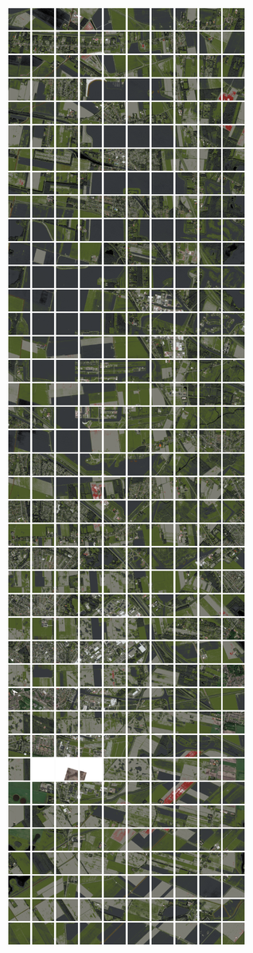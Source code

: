 <html>
<div>
<img src="https://github.com/HakkaTjakka/NL_TILE_MAP/blob/main/18/653/-1063/r.6530.-10630.png" height="44" width="44">
<img src="https://github.com/HakkaTjakka/NL_TILE_MAP/blob/main/18/653/-1063/r.6531.-10630.png" height="44" width="44">
<img src="https://github.com/HakkaTjakka/NL_TILE_MAP/blob/main/18/653/-1063/r.6532.-10630.png" height="44" width="44">
<img src="https://github.com/HakkaTjakka/NL_TILE_MAP/blob/main/18/653/-1063/r.6533.-10630.png" height="44" width="44">
<img src="https://github.com/HakkaTjakka/NL_TILE_MAP/blob/main/18/653/-1063/r.6534.-10630.png" height="44" width="44">
<img src="https://github.com/HakkaTjakka/NL_TILE_MAP/blob/main/18/653/-1063/r.6535.-10630.png" height="44" width="44">
<img src="https://github.com/HakkaTjakka/NL_TILE_MAP/blob/main/18/653/-1063/r.6536.-10630.png" height="44" width="44">
<img src="https://github.com/HakkaTjakka/NL_TILE_MAP/blob/main/18/653/-1063/r.6537.-10630.png" height="44" width="44">
<img src="https://github.com/HakkaTjakka/NL_TILE_MAP/blob/main/18/653/-1063/r.6538.-10630.png" height="44" width="44">
<img src="https://github.com/HakkaTjakka/NL_TILE_MAP/blob/main/18/653/-1063/r.6539.-10630.png" height="44" width="44">
<img src="https://github.com/HakkaTjakka/NL_TILE_MAP/blob/main/18/654/-1063/r.6540.-10630.png" height="44" width="44">
<img src="https://github.com/HakkaTjakka/NL_TILE_MAP/blob/main/18/654/-1063/r.6541.-10630.png" height="44" width="44">
<img src="https://github.com/HakkaTjakka/NL_TILE_MAP/blob/main/18/654/-1063/r.6542.-10630.png" height="44" width="44">
<img src="https://github.com/HakkaTjakka/NL_TILE_MAP/blob/main/18/654/-1063/r.6543.-10630.png" height="44" width="44">
<img src="https://github.com/HakkaTjakka/NL_TILE_MAP/blob/main/18/654/-1063/r.6544.-10630.png" height="44" width="44">
<img src="https://github.com/HakkaTjakka/NL_TILE_MAP/blob/main/18/654/-1063/r.6545.-10630.png" height="44" width="44">
<img src="https://github.com/HakkaTjakka/NL_TILE_MAP/blob/main/18/654/-1063/r.6546.-10630.png" height="44" width="44">
<img src="https://github.com/HakkaTjakka/NL_TILE_MAP/blob/main/18/654/-1063/r.6547.-10630.png" height="44" width="44">
<img src="https://github.com/HakkaTjakka/NL_TILE_MAP/blob/main/18/654/-1063/r.6548.-10630.png" height="44" width="44">
<img src="https://github.com/HakkaTjakka/NL_TILE_MAP/blob/main/18/654/-1063/r.6549.-10630.png" height="44" width="44">
<br>
<img src="https://github.com/HakkaTjakka/NL_TILE_MAP/blob/main/18/653/-1063/r.6530.-10629.png" height="44" width="44">
<img src="https://github.com/HakkaTjakka/NL_TILE_MAP/blob/main/18/653/-1063/r.6531.-10629.png" height="44" width="44">
<img src="https://github.com/HakkaTjakka/NL_TILE_MAP/blob/main/18/653/-1063/r.6532.-10629.png" height="44" width="44">
<img src="https://github.com/HakkaTjakka/NL_TILE_MAP/blob/main/18/653/-1063/r.6533.-10629.png" height="44" width="44">
<img src="https://github.com/HakkaTjakka/NL_TILE_MAP/blob/main/18/653/-1063/r.6534.-10629.png" height="44" width="44">
<img src="https://github.com/HakkaTjakka/NL_TILE_MAP/blob/main/18/653/-1063/r.6535.-10629.png" height="44" width="44">
<img src="https://github.com/HakkaTjakka/NL_TILE_MAP/blob/main/18/653/-1063/r.6536.-10629.png" height="44" width="44">
<img src="https://github.com/HakkaTjakka/NL_TILE_MAP/blob/main/18/653/-1063/r.6537.-10629.png" height="44" width="44">
<img src="https://github.com/HakkaTjakka/NL_TILE_MAP/blob/main/18/653/-1063/r.6538.-10629.png" height="44" width="44">
<img src="https://github.com/HakkaTjakka/NL_TILE_MAP/blob/main/18/653/-1063/r.6539.-10629.png" height="44" width="44">
<img src="https://github.com/HakkaTjakka/NL_TILE_MAP/blob/main/18/654/-1063/r.6540.-10629.png" height="44" width="44">
<img src="https://github.com/HakkaTjakka/NL_TILE_MAP/blob/main/18/654/-1063/r.6541.-10629.png" height="44" width="44">
<img src="https://github.com/HakkaTjakka/NL_TILE_MAP/blob/main/18/654/-1063/r.6542.-10629.png" height="44" width="44">
<img src="https://github.com/HakkaTjakka/NL_TILE_MAP/blob/main/18/654/-1063/r.6543.-10629.png" height="44" width="44">
<img src="https://github.com/HakkaTjakka/NL_TILE_MAP/blob/main/18/654/-1063/r.6544.-10629.png" height="44" width="44">
<img src="https://github.com/HakkaTjakka/NL_TILE_MAP/blob/main/18/654/-1063/r.6545.-10629.png" height="44" width="44">
<img src="https://github.com/HakkaTjakka/NL_TILE_MAP/blob/main/18/654/-1063/r.6546.-10629.png" height="44" width="44">
<img src="https://github.com/HakkaTjakka/NL_TILE_MAP/blob/main/18/654/-1063/r.6547.-10629.png" height="44" width="44">
<img src="https://github.com/HakkaTjakka/NL_TILE_MAP/blob/main/18/654/-1063/r.6548.-10629.png" height="44" width="44">
<img src="https://github.com/HakkaTjakka/NL_TILE_MAP/blob/main/18/654/-1063/r.6549.-10629.png" height="44" width="44">
<br>
<img src="https://github.com/HakkaTjakka/NL_TILE_MAP/blob/main/18/653/-1063/r.6530.-10628.png" height="44" width="44">
<img src="https://github.com/HakkaTjakka/NL_TILE_MAP/blob/main/18/653/-1063/r.6531.-10628.png" height="44" width="44">
<img src="https://github.com/HakkaTjakka/NL_TILE_MAP/blob/main/18/653/-1063/r.6532.-10628.png" height="44" width="44">
<img src="https://github.com/HakkaTjakka/NL_TILE_MAP/blob/main/18/653/-1063/r.6533.-10628.png" height="44" width="44">
<img src="https://github.com/HakkaTjakka/NL_TILE_MAP/blob/main/18/653/-1063/r.6534.-10628.png" height="44" width="44">
<img src="https://github.com/HakkaTjakka/NL_TILE_MAP/blob/main/18/653/-1063/r.6535.-10628.png" height="44" width="44">
<img src="https://github.com/HakkaTjakka/NL_TILE_MAP/blob/main/18/653/-1063/r.6536.-10628.png" height="44" width="44">
<img src="https://github.com/HakkaTjakka/NL_TILE_MAP/blob/main/18/653/-1063/r.6537.-10628.png" height="44" width="44">
<img src="https://github.com/HakkaTjakka/NL_TILE_MAP/blob/main/18/653/-1063/r.6538.-10628.png" height="44" width="44">
<img src="https://github.com/HakkaTjakka/NL_TILE_MAP/blob/main/18/653/-1063/r.6539.-10628.png" height="44" width="44">
<img src="https://github.com/HakkaTjakka/NL_TILE_MAP/blob/main/18/654/-1063/r.6540.-10628.png" height="44" width="44">
<img src="https://github.com/HakkaTjakka/NL_TILE_MAP/blob/main/18/654/-1063/r.6541.-10628.png" height="44" width="44">
<img src="https://github.com/HakkaTjakka/NL_TILE_MAP/blob/main/18/654/-1063/r.6542.-10628.png" height="44" width="44">
<img src="https://github.com/HakkaTjakka/NL_TILE_MAP/blob/main/18/654/-1063/r.6543.-10628.png" height="44" width="44">
<img src="https://github.com/HakkaTjakka/NL_TILE_MAP/blob/main/18/654/-1063/r.6544.-10628.png" height="44" width="44">
<img src="https://github.com/HakkaTjakka/NL_TILE_MAP/blob/main/18/654/-1063/r.6545.-10628.png" height="44" width="44">
<img src="https://github.com/HakkaTjakka/NL_TILE_MAP/blob/main/18/654/-1063/r.6546.-10628.png" height="44" width="44">
<img src="https://github.com/HakkaTjakka/NL_TILE_MAP/blob/main/18/654/-1063/r.6547.-10628.png" height="44" width="44">
<img src="https://github.com/HakkaTjakka/NL_TILE_MAP/blob/main/18/654/-1063/r.6548.-10628.png" height="44" width="44">
<img src="https://github.com/HakkaTjakka/NL_TILE_MAP/blob/main/18/654/-1063/r.6549.-10628.png" height="44" width="44">
<br>
<img src="https://github.com/HakkaTjakka/NL_TILE_MAP/blob/main/18/653/-1063/r.6530.-10627.png" height="44" width="44">
<img src="https://github.com/HakkaTjakka/NL_TILE_MAP/blob/main/18/653/-1063/r.6531.-10627.png" height="44" width="44">
<img src="https://github.com/HakkaTjakka/NL_TILE_MAP/blob/main/18/653/-1063/r.6532.-10627.png" height="44" width="44">
<img src="https://github.com/HakkaTjakka/NL_TILE_MAP/blob/main/18/653/-1063/r.6533.-10627.png" height="44" width="44">
<img src="https://github.com/HakkaTjakka/NL_TILE_MAP/blob/main/18/653/-1063/r.6534.-10627.png" height="44" width="44">
<img src="https://github.com/HakkaTjakka/NL_TILE_MAP/blob/main/18/653/-1063/r.6535.-10627.png" height="44" width="44">
<img src="https://github.com/HakkaTjakka/NL_TILE_MAP/blob/main/18/653/-1063/r.6536.-10627.png" height="44" width="44">
<img src="https://github.com/HakkaTjakka/NL_TILE_MAP/blob/main/18/653/-1063/r.6537.-10627.png" height="44" width="44">
<img src="https://github.com/HakkaTjakka/NL_TILE_MAP/blob/main/18/653/-1063/r.6538.-10627.png" height="44" width="44">
<img src="https://github.com/HakkaTjakka/NL_TILE_MAP/blob/main/18/653/-1063/r.6539.-10627.png" height="44" width="44">
<img src="https://github.com/HakkaTjakka/NL_TILE_MAP/blob/main/18/654/-1063/r.6540.-10627.png" height="44" width="44">
<img src="https://github.com/HakkaTjakka/NL_TILE_MAP/blob/main/18/654/-1063/r.6541.-10627.png" height="44" width="44">
<img src="https://github.com/HakkaTjakka/NL_TILE_MAP/blob/main/18/654/-1063/r.6542.-10627.png" height="44" width="44">
<img src="https://github.com/HakkaTjakka/NL_TILE_MAP/blob/main/18/654/-1063/r.6543.-10627.png" height="44" width="44">
<img src="https://github.com/HakkaTjakka/NL_TILE_MAP/blob/main/18/654/-1063/r.6544.-10627.png" height="44" width="44">
<img src="https://github.com/HakkaTjakka/NL_TILE_MAP/blob/main/18/654/-1063/r.6545.-10627.png" height="44" width="44">
<img src="https://github.com/HakkaTjakka/NL_TILE_MAP/blob/main/18/654/-1063/r.6546.-10627.png" height="44" width="44">
<img src="https://github.com/HakkaTjakka/NL_TILE_MAP/blob/main/18/654/-1063/r.6547.-10627.png" height="44" width="44">
<img src="https://github.com/HakkaTjakka/NL_TILE_MAP/blob/main/18/654/-1063/r.6548.-10627.png" height="44" width="44">
<img src="https://github.com/HakkaTjakka/NL_TILE_MAP/blob/main/18/654/-1063/r.6549.-10627.png" height="44" width="44">
<br>
<img src="https://github.com/HakkaTjakka/NL_TILE_MAP/blob/main/18/653/-1063/r.6530.-10626.png" height="44" width="44">
<img src="https://github.com/HakkaTjakka/NL_TILE_MAP/blob/main/18/653/-1063/r.6531.-10626.png" height="44" width="44">
<img src="https://github.com/HakkaTjakka/NL_TILE_MAP/blob/main/18/653/-1063/r.6532.-10626.png" height="44" width="44">
<img src="https://github.com/HakkaTjakka/NL_TILE_MAP/blob/main/18/653/-1063/r.6533.-10626.png" height="44" width="44">
<img src="https://github.com/HakkaTjakka/NL_TILE_MAP/blob/main/18/653/-1063/r.6534.-10626.png" height="44" width="44">
<img src="https://github.com/HakkaTjakka/NL_TILE_MAP/blob/main/18/653/-1063/r.6535.-10626.png" height="44" width="44">
<img src="https://github.com/HakkaTjakka/NL_TILE_MAP/blob/main/18/653/-1063/r.6536.-10626.png" height="44" width="44">
<img src="https://github.com/HakkaTjakka/NL_TILE_MAP/blob/main/18/653/-1063/r.6537.-10626.png" height="44" width="44">
<img src="https://github.com/HakkaTjakka/NL_TILE_MAP/blob/main/18/653/-1063/r.6538.-10626.png" height="44" width="44">
<img src="https://github.com/HakkaTjakka/NL_TILE_MAP/blob/main/18/653/-1063/r.6539.-10626.png" height="44" width="44">
<img src="https://github.com/HakkaTjakka/NL_TILE_MAP/blob/main/18/654/-1063/r.6540.-10626.png" height="44" width="44">
<img src="https://github.com/HakkaTjakka/NL_TILE_MAP/blob/main/18/654/-1063/r.6541.-10626.png" height="44" width="44">
<img src="https://github.com/HakkaTjakka/NL_TILE_MAP/blob/main/18/654/-1063/r.6542.-10626.png" height="44" width="44">
<img src="https://github.com/HakkaTjakka/NL_TILE_MAP/blob/main/18/654/-1063/r.6543.-10626.png" height="44" width="44">
<img src="https://github.com/HakkaTjakka/NL_TILE_MAP/blob/main/18/654/-1063/r.6544.-10626.png" height="44" width="44">
<img src="https://github.com/HakkaTjakka/NL_TILE_MAP/blob/main/18/654/-1063/r.6545.-10626.png" height="44" width="44">
<img src="https://github.com/HakkaTjakka/NL_TILE_MAP/blob/main/18/654/-1063/r.6546.-10626.png" height="44" width="44">
<img src="https://github.com/HakkaTjakka/NL_TILE_MAP/blob/main/18/654/-1063/r.6547.-10626.png" height="44" width="44">
<img src="https://github.com/HakkaTjakka/NL_TILE_MAP/blob/main/18/654/-1063/r.6548.-10626.png" height="44" width="44">
<img src="https://github.com/HakkaTjakka/NL_TILE_MAP/blob/main/18/654/-1063/r.6549.-10626.png" height="44" width="44">
<br>
<img src="https://github.com/HakkaTjakka/NL_TILE_MAP/blob/main/18/653/-1063/r.6530.-10625.png" height="44" width="44">
<img src="https://github.com/HakkaTjakka/NL_TILE_MAP/blob/main/18/653/-1063/r.6531.-10625.png" height="44" width="44">
<img src="https://github.com/HakkaTjakka/NL_TILE_MAP/blob/main/18/653/-1063/r.6532.-10625.png" height="44" width="44">
<img src="https://github.com/HakkaTjakka/NL_TILE_MAP/blob/main/18/653/-1063/r.6533.-10625.png" height="44" width="44">
<img src="https://github.com/HakkaTjakka/NL_TILE_MAP/blob/main/18/653/-1063/r.6534.-10625.png" height="44" width="44">
<img src="https://github.com/HakkaTjakka/NL_TILE_MAP/blob/main/18/653/-1063/r.6535.-10625.png" height="44" width="44">
<img src="https://github.com/HakkaTjakka/NL_TILE_MAP/blob/main/18/653/-1063/r.6536.-10625.png" height="44" width="44">
<img src="https://github.com/HakkaTjakka/NL_TILE_MAP/blob/main/18/653/-1063/r.6537.-10625.png" height="44" width="44">
<img src="https://github.com/HakkaTjakka/NL_TILE_MAP/blob/main/18/653/-1063/r.6538.-10625.png" height="44" width="44">
<img src="https://github.com/HakkaTjakka/NL_TILE_MAP/blob/main/18/653/-1063/r.6539.-10625.png" height="44" width="44">
<img src="https://github.com/HakkaTjakka/NL_TILE_MAP/blob/main/18/654/-1063/r.6540.-10625.png" height="44" width="44">
<img src="https://github.com/HakkaTjakka/NL_TILE_MAP/blob/main/18/654/-1063/r.6541.-10625.png" height="44" width="44">
<img src="https://github.com/HakkaTjakka/NL_TILE_MAP/blob/main/18/654/-1063/r.6542.-10625.png" height="44" width="44">
<img src="https://github.com/HakkaTjakka/NL_TILE_MAP/blob/main/18/654/-1063/r.6543.-10625.png" height="44" width="44">
<img src="https://github.com/HakkaTjakka/NL_TILE_MAP/blob/main/18/654/-1063/r.6544.-10625.png" height="44" width="44">
<img src="https://github.com/HakkaTjakka/NL_TILE_MAP/blob/main/18/654/-1063/r.6545.-10625.png" height="44" width="44">
<img src="https://github.com/HakkaTjakka/NL_TILE_MAP/blob/main/18/654/-1063/r.6546.-10625.png" height="44" width="44">
<img src="https://github.com/HakkaTjakka/NL_TILE_MAP/blob/main/18/654/-1063/r.6547.-10625.png" height="44" width="44">
<img src="https://github.com/HakkaTjakka/NL_TILE_MAP/blob/main/18/654/-1063/r.6548.-10625.png" height="44" width="44">
<img src="https://github.com/HakkaTjakka/NL_TILE_MAP/blob/main/18/654/-1063/r.6549.-10625.png" height="44" width="44">
<br>
<img src="https://github.com/HakkaTjakka/NL_TILE_MAP/blob/main/18/653/-1063/r.6530.-10624.png" height="44" width="44">
<img src="https://github.com/HakkaTjakka/NL_TILE_MAP/blob/main/18/653/-1063/r.6531.-10624.png" height="44" width="44">
<img src="https://github.com/HakkaTjakka/NL_TILE_MAP/blob/main/18/653/-1063/r.6532.-10624.png" height="44" width="44">
<img src="https://github.com/HakkaTjakka/NL_TILE_MAP/blob/main/18/653/-1063/r.6533.-10624.png" height="44" width="44">
<img src="https://github.com/HakkaTjakka/NL_TILE_MAP/blob/main/18/653/-1063/r.6534.-10624.png" height="44" width="44">
<img src="https://github.com/HakkaTjakka/NL_TILE_MAP/blob/main/18/653/-1063/r.6535.-10624.png" height="44" width="44">
<img src="https://github.com/HakkaTjakka/NL_TILE_MAP/blob/main/18/653/-1063/r.6536.-10624.png" height="44" width="44">
<img src="https://github.com/HakkaTjakka/NL_TILE_MAP/blob/main/18/653/-1063/r.6537.-10624.png" height="44" width="44">
<img src="https://github.com/HakkaTjakka/NL_TILE_MAP/blob/main/18/653/-1063/r.6538.-10624.png" height="44" width="44">
<img src="https://github.com/HakkaTjakka/NL_TILE_MAP/blob/main/18/653/-1063/r.6539.-10624.png" height="44" width="44">
<img src="https://github.com/HakkaTjakka/NL_TILE_MAP/blob/main/18/654/-1063/r.6540.-10624.png" height="44" width="44">
<img src="https://github.com/HakkaTjakka/NL_TILE_MAP/blob/main/18/654/-1063/r.6541.-10624.png" height="44" width="44">
<img src="https://github.com/HakkaTjakka/NL_TILE_MAP/blob/main/18/654/-1063/r.6542.-10624.png" height="44" width="44">
<img src="https://github.com/HakkaTjakka/NL_TILE_MAP/blob/main/18/654/-1063/r.6543.-10624.png" height="44" width="44">
<img src="https://github.com/HakkaTjakka/NL_TILE_MAP/blob/main/18/654/-1063/r.6544.-10624.png" height="44" width="44">
<img src="https://github.com/HakkaTjakka/NL_TILE_MAP/blob/main/18/654/-1063/r.6545.-10624.png" height="44" width="44">
<img src="https://github.com/HakkaTjakka/NL_TILE_MAP/blob/main/18/654/-1063/r.6546.-10624.png" height="44" width="44">
<img src="https://github.com/HakkaTjakka/NL_TILE_MAP/blob/main/18/654/-1063/r.6547.-10624.png" height="44" width="44">
<img src="https://github.com/HakkaTjakka/NL_TILE_MAP/blob/main/18/654/-1063/r.6548.-10624.png" height="44" width="44">
<img src="https://github.com/HakkaTjakka/NL_TILE_MAP/blob/main/18/654/-1063/r.6549.-10624.png" height="44" width="44">
<br>
<img src="https://github.com/HakkaTjakka/NL_TILE_MAP/blob/main/18/653/-1063/r.6530.-10623.png" height="44" width="44">
<img src="https://github.com/HakkaTjakka/NL_TILE_MAP/blob/main/18/653/-1063/r.6531.-10623.png" height="44" width="44">
<img src="https://github.com/HakkaTjakka/NL_TILE_MAP/blob/main/18/653/-1063/r.6532.-10623.png" height="44" width="44">
<img src="https://github.com/HakkaTjakka/NL_TILE_MAP/blob/main/18/653/-1063/r.6533.-10623.png" height="44" width="44">
<img src="https://github.com/HakkaTjakka/NL_TILE_MAP/blob/main/18/653/-1063/r.6534.-10623.png" height="44" width="44">
<img src="https://github.com/HakkaTjakka/NL_TILE_MAP/blob/main/18/653/-1063/r.6535.-10623.png" height="44" width="44">
<img src="https://github.com/HakkaTjakka/NL_TILE_MAP/blob/main/18/653/-1063/r.6536.-10623.png" height="44" width="44">
<img src="https://github.com/HakkaTjakka/NL_TILE_MAP/blob/main/18/653/-1063/r.6537.-10623.png" height="44" width="44">
<img src="https://github.com/HakkaTjakka/NL_TILE_MAP/blob/main/18/653/-1063/r.6538.-10623.png" height="44" width="44">
<img src="https://github.com/HakkaTjakka/NL_TILE_MAP/blob/main/18/653/-1063/r.6539.-10623.png" height="44" width="44">
<img src="https://github.com/HakkaTjakka/NL_TILE_MAP/blob/main/18/654/-1063/r.6540.-10623.png" height="44" width="44">
<img src="https://github.com/HakkaTjakka/NL_TILE_MAP/blob/main/18/654/-1063/r.6541.-10623.png" height="44" width="44">
<img src="https://github.com/HakkaTjakka/NL_TILE_MAP/blob/main/18/654/-1063/r.6542.-10623.png" height="44" width="44">
<img src="https://github.com/HakkaTjakka/NL_TILE_MAP/blob/main/18/654/-1063/r.6543.-10623.png" height="44" width="44">
<img src="https://github.com/HakkaTjakka/NL_TILE_MAP/blob/main/18/654/-1063/r.6544.-10623.png" height="44" width="44">
<img src="https://github.com/HakkaTjakka/NL_TILE_MAP/blob/main/18/654/-1063/r.6545.-10623.png" height="44" width="44">
<img src="https://github.com/HakkaTjakka/NL_TILE_MAP/blob/main/18/654/-1063/r.6546.-10623.png" height="44" width="44">
<img src="https://github.com/HakkaTjakka/NL_TILE_MAP/blob/main/18/654/-1063/r.6547.-10623.png" height="44" width="44">
<img src="https://github.com/HakkaTjakka/NL_TILE_MAP/blob/main/18/654/-1063/r.6548.-10623.png" height="44" width="44">
<img src="https://github.com/HakkaTjakka/NL_TILE_MAP/blob/main/18/654/-1063/r.6549.-10623.png" height="44" width="44">
<br>
<img src="https://github.com/HakkaTjakka/NL_TILE_MAP/blob/main/18/653/-1063/r.6530.-10622.png" height="44" width="44">
<img src="https://github.com/HakkaTjakka/NL_TILE_MAP/blob/main/18/653/-1063/r.6531.-10622.png" height="44" width="44">
<img src="https://github.com/HakkaTjakka/NL_TILE_MAP/blob/main/18/653/-1063/r.6532.-10622.png" height="44" width="44">
<img src="https://github.com/HakkaTjakka/NL_TILE_MAP/blob/main/18/653/-1063/r.6533.-10622.png" height="44" width="44">
<img src="https://github.com/HakkaTjakka/NL_TILE_MAP/blob/main/18/653/-1063/r.6534.-10622.png" height="44" width="44">
<img src="https://github.com/HakkaTjakka/NL_TILE_MAP/blob/main/18/653/-1063/r.6535.-10622.png" height="44" width="44">
<img src="https://github.com/HakkaTjakka/NL_TILE_MAP/blob/main/18/653/-1063/r.6536.-10622.png" height="44" width="44">
<img src="https://github.com/HakkaTjakka/NL_TILE_MAP/blob/main/18/653/-1063/r.6537.-10622.png" height="44" width="44">
<img src="https://github.com/HakkaTjakka/NL_TILE_MAP/blob/main/18/653/-1063/r.6538.-10622.png" height="44" width="44">
<img src="https://github.com/HakkaTjakka/NL_TILE_MAP/blob/main/18/653/-1063/r.6539.-10622.png" height="44" width="44">
<img src="https://github.com/HakkaTjakka/NL_TILE_MAP/blob/main/18/654/-1063/r.6540.-10622.png" height="44" width="44">
<img src="https://github.com/HakkaTjakka/NL_TILE_MAP/blob/main/18/654/-1063/r.6541.-10622.png" height="44" width="44">
<img src="https://github.com/HakkaTjakka/NL_TILE_MAP/blob/main/18/654/-1063/r.6542.-10622.png" height="44" width="44">
<img src="https://github.com/HakkaTjakka/NL_TILE_MAP/blob/main/18/654/-1063/r.6543.-10622.png" height="44" width="44">
<img src="https://github.com/HakkaTjakka/NL_TILE_MAP/blob/main/18/654/-1063/r.6544.-10622.png" height="44" width="44">
<img src="https://github.com/HakkaTjakka/NL_TILE_MAP/blob/main/18/654/-1063/r.6545.-10622.png" height="44" width="44">
<img src="https://github.com/HakkaTjakka/NL_TILE_MAP/blob/main/18/654/-1063/r.6546.-10622.png" height="44" width="44">
<img src="https://github.com/HakkaTjakka/NL_TILE_MAP/blob/main/18/654/-1063/r.6547.-10622.png" height="44" width="44">
<img src="https://github.com/HakkaTjakka/NL_TILE_MAP/blob/main/18/654/-1063/r.6548.-10622.png" height="44" width="44">
<img src="https://github.com/HakkaTjakka/NL_TILE_MAP/blob/main/18/654/-1063/r.6549.-10622.png" height="44" width="44">
<br>
<img src="https://github.com/HakkaTjakka/NL_TILE_MAP/blob/main/18/653/-1063/r.6530.-10621.png" height="44" width="44">
<img src="https://github.com/HakkaTjakka/NL_TILE_MAP/blob/main/18/653/-1063/r.6531.-10621.png" height="44" width="44">
<img src="https://github.com/HakkaTjakka/NL_TILE_MAP/blob/main/18/653/-1063/r.6532.-10621.png" height="44" width="44">
<img src="https://github.com/HakkaTjakka/NL_TILE_MAP/blob/main/18/653/-1063/r.6533.-10621.png" height="44" width="44">
<img src="https://github.com/HakkaTjakka/NL_TILE_MAP/blob/main/18/653/-1063/r.6534.-10621.png" height="44" width="44">
<img src="https://github.com/HakkaTjakka/NL_TILE_MAP/blob/main/18/653/-1063/r.6535.-10621.png" height="44" width="44">
<img src="https://github.com/HakkaTjakka/NL_TILE_MAP/blob/main/18/653/-1063/r.6536.-10621.png" height="44" width="44">
<img src="https://github.com/HakkaTjakka/NL_TILE_MAP/blob/main/18/653/-1063/r.6537.-10621.png" height="44" width="44">
<img src="https://github.com/HakkaTjakka/NL_TILE_MAP/blob/main/18/653/-1063/r.6538.-10621.png" height="44" width="44">
<img src="https://github.com/HakkaTjakka/NL_TILE_MAP/blob/main/18/653/-1063/r.6539.-10621.png" height="44" width="44">
<img src="https://github.com/HakkaTjakka/NL_TILE_MAP/blob/main/18/654/-1063/r.6540.-10621.png" height="44" width="44">
<img src="https://github.com/HakkaTjakka/NL_TILE_MAP/blob/main/18/654/-1063/r.6541.-10621.png" height="44" width="44">
<img src="https://github.com/HakkaTjakka/NL_TILE_MAP/blob/main/18/654/-1063/r.6542.-10621.png" height="44" width="44">
<img src="https://github.com/HakkaTjakka/NL_TILE_MAP/blob/main/18/654/-1063/r.6543.-10621.png" height="44" width="44">
<img src="https://github.com/HakkaTjakka/NL_TILE_MAP/blob/main/18/654/-1063/r.6544.-10621.png" height="44" width="44">
<img src="https://github.com/HakkaTjakka/NL_TILE_MAP/blob/main/18/654/-1063/r.6545.-10621.png" height="44" width="44">
<img src="https://github.com/HakkaTjakka/NL_TILE_MAP/blob/main/18/654/-1063/r.6546.-10621.png" height="44" width="44">
<img src="https://github.com/HakkaTjakka/NL_TILE_MAP/blob/main/18/654/-1063/r.6547.-10621.png" height="44" width="44">
<img src="https://github.com/HakkaTjakka/NL_TILE_MAP/blob/main/18/654/-1063/r.6548.-10621.png" height="44" width="44">
<img src="https://github.com/HakkaTjakka/NL_TILE_MAP/blob/main/18/654/-1063/r.6549.-10621.png" height="44" width="44">
<br>
<img src="https://github.com/HakkaTjakka/NL_TILE_MAP/blob/main/18/653/-1062/r.6530.-10620.png" height="44" width="44">
<img src="https://github.com/HakkaTjakka/NL_TILE_MAP/blob/main/18/653/-1062/r.6531.-10620.png" height="44" width="44">
<img src="https://github.com/HakkaTjakka/NL_TILE_MAP/blob/main/18/653/-1062/r.6532.-10620.png" height="44" width="44">
<img src="https://github.com/HakkaTjakka/NL_TILE_MAP/blob/main/18/653/-1062/r.6533.-10620.png" height="44" width="44">
<img src="https://github.com/HakkaTjakka/NL_TILE_MAP/blob/main/18/653/-1062/r.6534.-10620.png" height="44" width="44">
<img src="https://github.com/HakkaTjakka/NL_TILE_MAP/blob/main/18/653/-1062/r.6535.-10620.png" height="44" width="44">
<img src="https://github.com/HakkaTjakka/NL_TILE_MAP/blob/main/18/653/-1062/r.6536.-10620.png" height="44" width="44">
<img src="https://github.com/HakkaTjakka/NL_TILE_MAP/blob/main/18/653/-1062/r.6537.-10620.png" height="44" width="44">
<img src="https://github.com/HakkaTjakka/NL_TILE_MAP/blob/main/18/653/-1062/r.6538.-10620.png" height="44" width="44">
<img src="https://github.com/HakkaTjakka/NL_TILE_MAP/blob/main/18/653/-1062/r.6539.-10620.png" height="44" width="44">
<img src="https://github.com/HakkaTjakka/NL_TILE_MAP/blob/main/18/654/-1062/r.6540.-10620.png" height="44" width="44">
<img src="https://github.com/HakkaTjakka/NL_TILE_MAP/blob/main/18/654/-1062/r.6541.-10620.png" height="44" width="44">
<img src="https://github.com/HakkaTjakka/NL_TILE_MAP/blob/main/18/654/-1062/r.6542.-10620.png" height="44" width="44">
<img src="https://github.com/HakkaTjakka/NL_TILE_MAP/blob/main/18/654/-1062/r.6543.-10620.png" height="44" width="44">
<img src="https://github.com/HakkaTjakka/NL_TILE_MAP/blob/main/18/654/-1062/r.6544.-10620.png" height="44" width="44">
<img src="https://github.com/HakkaTjakka/NL_TILE_MAP/blob/main/18/654/-1062/r.6545.-10620.png" height="44" width="44">
<img src="https://github.com/HakkaTjakka/NL_TILE_MAP/blob/main/18/654/-1062/r.6546.-10620.png" height="44" width="44">
<img src="https://github.com/HakkaTjakka/NL_TILE_MAP/blob/main/18/654/-1062/r.6547.-10620.png" height="44" width="44">
<img src="https://github.com/HakkaTjakka/NL_TILE_MAP/blob/main/18/654/-1062/r.6548.-10620.png" height="44" width="44">
<img src="https://github.com/HakkaTjakka/NL_TILE_MAP/blob/main/18/654/-1062/r.6549.-10620.png" height="44" width="44">
<br>
<img src="https://github.com/HakkaTjakka/NL_TILE_MAP/blob/main/18/653/-1062/r.6530.-10619.png" height="44" width="44">
<img src="https://github.com/HakkaTjakka/NL_TILE_MAP/blob/main/18/653/-1062/r.6531.-10619.png" height="44" width="44">
<img src="https://github.com/HakkaTjakka/NL_TILE_MAP/blob/main/18/653/-1062/r.6532.-10619.png" height="44" width="44">
<img src="https://github.com/HakkaTjakka/NL_TILE_MAP/blob/main/18/653/-1062/r.6533.-10619.png" height="44" width="44">
<img src="https://github.com/HakkaTjakka/NL_TILE_MAP/blob/main/18/653/-1062/r.6534.-10619.png" height="44" width="44">
<img src="https://github.com/HakkaTjakka/NL_TILE_MAP/blob/main/18/653/-1062/r.6535.-10619.png" height="44" width="44">
<img src="https://github.com/HakkaTjakka/NL_TILE_MAP/blob/main/18/653/-1062/r.6536.-10619.png" height="44" width="44">
<img src="https://github.com/HakkaTjakka/NL_TILE_MAP/blob/main/18/653/-1062/r.6537.-10619.png" height="44" width="44">
<img src="https://github.com/HakkaTjakka/NL_TILE_MAP/blob/main/18/653/-1062/r.6538.-10619.png" height="44" width="44">
<img src="https://github.com/HakkaTjakka/NL_TILE_MAP/blob/main/18/653/-1062/r.6539.-10619.png" height="44" width="44">
<img src="https://github.com/HakkaTjakka/NL_TILE_MAP/blob/main/18/654/-1062/r.6540.-10619.png" height="44" width="44">
<img src="https://github.com/HakkaTjakka/NL_TILE_MAP/blob/main/18/654/-1062/r.6541.-10619.png" height="44" width="44">
<img src="https://github.com/HakkaTjakka/NL_TILE_MAP/blob/main/18/654/-1062/r.6542.-10619.png" height="44" width="44">
<img src="https://github.com/HakkaTjakka/NL_TILE_MAP/blob/main/18/654/-1062/r.6543.-10619.png" height="44" width="44">
<img src="https://github.com/HakkaTjakka/NL_TILE_MAP/blob/main/18/654/-1062/r.6544.-10619.png" height="44" width="44">
<img src="https://github.com/HakkaTjakka/NL_TILE_MAP/blob/main/18/654/-1062/r.6545.-10619.png" height="44" width="44">
<img src="https://github.com/HakkaTjakka/NL_TILE_MAP/blob/main/18/654/-1062/r.6546.-10619.png" height="44" width="44">
<img src="https://github.com/HakkaTjakka/NL_TILE_MAP/blob/main/18/654/-1062/r.6547.-10619.png" height="44" width="44">
<img src="https://github.com/HakkaTjakka/NL_TILE_MAP/blob/main/18/654/-1062/r.6548.-10619.png" height="44" width="44">
<img src="https://github.com/HakkaTjakka/NL_TILE_MAP/blob/main/18/654/-1062/r.6549.-10619.png" height="44" width="44">
<br>
<img src="https://github.com/HakkaTjakka/NL_TILE_MAP/blob/main/18/653/-1062/r.6530.-10618.png" height="44" width="44">
<img src="https://github.com/HakkaTjakka/NL_TILE_MAP/blob/main/18/653/-1062/r.6531.-10618.png" height="44" width="44">
<img src="https://github.com/HakkaTjakka/NL_TILE_MAP/blob/main/18/653/-1062/r.6532.-10618.png" height="44" width="44">
<img src="https://github.com/HakkaTjakka/NL_TILE_MAP/blob/main/18/653/-1062/r.6533.-10618.png" height="44" width="44">
<img src="https://github.com/HakkaTjakka/NL_TILE_MAP/blob/main/18/653/-1062/r.6534.-10618.png" height="44" width="44">
<img src="https://github.com/HakkaTjakka/NL_TILE_MAP/blob/main/18/653/-1062/r.6535.-10618.png" height="44" width="44">
<img src="https://github.com/HakkaTjakka/NL_TILE_MAP/blob/main/18/653/-1062/r.6536.-10618.png" height="44" width="44">
<img src="https://github.com/HakkaTjakka/NL_TILE_MAP/blob/main/18/653/-1062/r.6537.-10618.png" height="44" width="44">
<img src="https://github.com/HakkaTjakka/NL_TILE_MAP/blob/main/18/653/-1062/r.6538.-10618.png" height="44" width="44">
<img src="https://github.com/HakkaTjakka/NL_TILE_MAP/blob/main/18/653/-1062/r.6539.-10618.png" height="44" width="44">
<img src="https://github.com/HakkaTjakka/NL_TILE_MAP/blob/main/18/654/-1062/r.6540.-10618.png" height="44" width="44">
<img src="https://github.com/HakkaTjakka/NL_TILE_MAP/blob/main/18/654/-1062/r.6541.-10618.png" height="44" width="44">
<img src="https://github.com/HakkaTjakka/NL_TILE_MAP/blob/main/18/654/-1062/r.6542.-10618.png" height="44" width="44">
<img src="https://github.com/HakkaTjakka/NL_TILE_MAP/blob/main/18/654/-1062/r.6543.-10618.png" height="44" width="44">
<img src="https://github.com/HakkaTjakka/NL_TILE_MAP/blob/main/18/654/-1062/r.6544.-10618.png" height="44" width="44">
<img src="https://github.com/HakkaTjakka/NL_TILE_MAP/blob/main/18/654/-1062/r.6545.-10618.png" height="44" width="44">
<img src="https://github.com/HakkaTjakka/NL_TILE_MAP/blob/main/18/654/-1062/r.6546.-10618.png" height="44" width="44">
<img src="https://github.com/HakkaTjakka/NL_TILE_MAP/blob/main/18/654/-1062/r.6547.-10618.png" height="44" width="44">
<img src="https://github.com/HakkaTjakka/NL_TILE_MAP/blob/main/18/654/-1062/r.6548.-10618.png" height="44" width="44">
<img src="https://github.com/HakkaTjakka/NL_TILE_MAP/blob/main/18/654/-1062/r.6549.-10618.png" height="44" width="44">
<br>
<img src="https://github.com/HakkaTjakka/NL_TILE_MAP/blob/main/18/653/-1062/r.6530.-10617.png" height="44" width="44">
<img src="https://github.com/HakkaTjakka/NL_TILE_MAP/blob/main/18/653/-1062/r.6531.-10617.png" height="44" width="44">
<img src="https://github.com/HakkaTjakka/NL_TILE_MAP/blob/main/18/653/-1062/r.6532.-10617.png" height="44" width="44">
<img src="https://github.com/HakkaTjakka/NL_TILE_MAP/blob/main/18/653/-1062/r.6533.-10617.png" height="44" width="44">
<img src="https://github.com/HakkaTjakka/NL_TILE_MAP/blob/main/18/653/-1062/r.6534.-10617.png" height="44" width="44">
<img src="https://github.com/HakkaTjakka/NL_TILE_MAP/blob/main/18/653/-1062/r.6535.-10617.png" height="44" width="44">
<img src="https://github.com/HakkaTjakka/NL_TILE_MAP/blob/main/18/653/-1062/r.6536.-10617.png" height="44" width="44">
<img src="https://github.com/HakkaTjakka/NL_TILE_MAP/blob/main/18/653/-1062/r.6537.-10617.png" height="44" width="44">
<img src="https://github.com/HakkaTjakka/NL_TILE_MAP/blob/main/18/653/-1062/r.6538.-10617.png" height="44" width="44">
<img src="https://github.com/HakkaTjakka/NL_TILE_MAP/blob/main/18/653/-1062/r.6539.-10617.png" height="44" width="44">
<img src="https://github.com/HakkaTjakka/NL_TILE_MAP/blob/main/18/654/-1062/r.6540.-10617.png" height="44" width="44">
<img src="https://github.com/HakkaTjakka/NL_TILE_MAP/blob/main/18/654/-1062/r.6541.-10617.png" height="44" width="44">
<img src="https://github.com/HakkaTjakka/NL_TILE_MAP/blob/main/18/654/-1062/r.6542.-10617.png" height="44" width="44">
<img src="https://github.com/HakkaTjakka/NL_TILE_MAP/blob/main/18/654/-1062/r.6543.-10617.png" height="44" width="44">
<img src="https://github.com/HakkaTjakka/NL_TILE_MAP/blob/main/18/654/-1062/r.6544.-10617.png" height="44" width="44">
<img src="https://github.com/HakkaTjakka/NL_TILE_MAP/blob/main/18/654/-1062/r.6545.-10617.png" height="44" width="44">
<img src="https://github.com/HakkaTjakka/NL_TILE_MAP/blob/main/18/654/-1062/r.6546.-10617.png" height="44" width="44">
<img src="https://github.com/HakkaTjakka/NL_TILE_MAP/blob/main/18/654/-1062/r.6547.-10617.png" height="44" width="44">
<img src="https://github.com/HakkaTjakka/NL_TILE_MAP/blob/main/18/654/-1062/r.6548.-10617.png" height="44" width="44">
<img src="https://github.com/HakkaTjakka/NL_TILE_MAP/blob/main/18/654/-1062/r.6549.-10617.png" height="44" width="44">
<br>
<img src="https://github.com/HakkaTjakka/NL_TILE_MAP/blob/main/18/653/-1062/r.6530.-10616.png" height="44" width="44">
<img src="https://github.com/HakkaTjakka/NL_TILE_MAP/blob/main/18/653/-1062/r.6531.-10616.png" height="44" width="44">
<img src="https://github.com/HakkaTjakka/NL_TILE_MAP/blob/main/18/653/-1062/r.6532.-10616.png" height="44" width="44">
<img src="https://github.com/HakkaTjakka/NL_TILE_MAP/blob/main/18/653/-1062/r.6533.-10616.png" height="44" width="44">
<img src="https://github.com/HakkaTjakka/NL_TILE_MAP/blob/main/18/653/-1062/r.6534.-10616.png" height="44" width="44">
<img src="https://github.com/HakkaTjakka/NL_TILE_MAP/blob/main/18/653/-1062/r.6535.-10616.png" height="44" width="44">
<img src="https://github.com/HakkaTjakka/NL_TILE_MAP/blob/main/18/653/-1062/r.6536.-10616.png" height="44" width="44">
<img src="https://github.com/HakkaTjakka/NL_TILE_MAP/blob/main/18/653/-1062/r.6537.-10616.png" height="44" width="44">
<img src="https://github.com/HakkaTjakka/NL_TILE_MAP/blob/main/18/653/-1062/r.6538.-10616.png" height="44" width="44">
<img src="https://github.com/HakkaTjakka/NL_TILE_MAP/blob/main/18/653/-1062/r.6539.-10616.png" height="44" width="44">
<img src="https://github.com/HakkaTjakka/NL_TILE_MAP/blob/main/18/654/-1062/r.6540.-10616.png" height="44" width="44">
<img src="https://github.com/HakkaTjakka/NL_TILE_MAP/blob/main/18/654/-1062/r.6541.-10616.png" height="44" width="44">
<img src="https://github.com/HakkaTjakka/NL_TILE_MAP/blob/main/18/654/-1062/r.6542.-10616.png" height="44" width="44">
<img src="https://github.com/HakkaTjakka/NL_TILE_MAP/blob/main/18/654/-1062/r.6543.-10616.png" height="44" width="44">
<img src="https://github.com/HakkaTjakka/NL_TILE_MAP/blob/main/18/654/-1062/r.6544.-10616.png" height="44" width="44">
<img src="https://github.com/HakkaTjakka/NL_TILE_MAP/blob/main/18/654/-1062/r.6545.-10616.png" height="44" width="44">
<img src="https://github.com/HakkaTjakka/NL_TILE_MAP/blob/main/18/654/-1062/r.6546.-10616.png" height="44" width="44">
<img src="https://github.com/HakkaTjakka/NL_TILE_MAP/blob/main/18/654/-1062/r.6547.-10616.png" height="44" width="44">
<img src="https://github.com/HakkaTjakka/NL_TILE_MAP/blob/main/18/654/-1062/r.6548.-10616.png" height="44" width="44">
<img src="https://github.com/HakkaTjakka/NL_TILE_MAP/blob/main/18/654/-1062/r.6549.-10616.png" height="44" width="44">
<br>
<img src="https://github.com/HakkaTjakka/NL_TILE_MAP/blob/main/18/653/-1062/r.6530.-10615.png" height="44" width="44">
<img src="https://github.com/HakkaTjakka/NL_TILE_MAP/blob/main/18/653/-1062/r.6531.-10615.png" height="44" width="44">
<img src="https://github.com/HakkaTjakka/NL_TILE_MAP/blob/main/18/653/-1062/r.6532.-10615.png" height="44" width="44">
<img src="https://github.com/HakkaTjakka/NL_TILE_MAP/blob/main/18/653/-1062/r.6533.-10615.png" height="44" width="44">
<img src="https://github.com/HakkaTjakka/NL_TILE_MAP/blob/main/18/653/-1062/r.6534.-10615.png" height="44" width="44">
<img src="https://github.com/HakkaTjakka/NL_TILE_MAP/blob/main/18/653/-1062/r.6535.-10615.png" height="44" width="44">
<img src="https://github.com/HakkaTjakka/NL_TILE_MAP/blob/main/18/653/-1062/r.6536.-10615.png" height="44" width="44">
<img src="https://github.com/HakkaTjakka/NL_TILE_MAP/blob/main/18/653/-1062/r.6537.-10615.png" height="44" width="44">
<img src="https://github.com/HakkaTjakka/NL_TILE_MAP/blob/main/18/653/-1062/r.6538.-10615.png" height="44" width="44">
<img src="https://github.com/HakkaTjakka/NL_TILE_MAP/blob/main/18/653/-1062/r.6539.-10615.png" height="44" width="44">
<img src="https://github.com/HakkaTjakka/NL_TILE_MAP/blob/main/18/654/-1062/r.6540.-10615.png" height="44" width="44">
<img src="https://github.com/HakkaTjakka/NL_TILE_MAP/blob/main/18/654/-1062/r.6541.-10615.png" height="44" width="44">
<img src="https://github.com/HakkaTjakka/NL_TILE_MAP/blob/main/18/654/-1062/r.6542.-10615.png" height="44" width="44">
<img src="https://github.com/HakkaTjakka/NL_TILE_MAP/blob/main/18/654/-1062/r.6543.-10615.png" height="44" width="44">
<img src="https://github.com/HakkaTjakka/NL_TILE_MAP/blob/main/18/654/-1062/r.6544.-10615.png" height="44" width="44">
<img src="https://github.com/HakkaTjakka/NL_TILE_MAP/blob/main/18/654/-1062/r.6545.-10615.png" height="44" width="44">
<img src="https://github.com/HakkaTjakka/NL_TILE_MAP/blob/main/18/654/-1062/r.6546.-10615.png" height="44" width="44">
<img src="https://github.com/HakkaTjakka/NL_TILE_MAP/blob/main/18/654/-1062/r.6547.-10615.png" height="44" width="44">
<img src="https://github.com/HakkaTjakka/NL_TILE_MAP/blob/main/18/654/-1062/r.6548.-10615.png" height="44" width="44">
<img src="https://github.com/HakkaTjakka/NL_TILE_MAP/blob/main/18/654/-1062/r.6549.-10615.png" height="44" width="44">
<br>
<img src="https://github.com/HakkaTjakka/NL_TILE_MAP/blob/main/18/653/-1062/r.6530.-10614.png" height="44" width="44">
<img src="https://github.com/HakkaTjakka/NL_TILE_MAP/blob/main/18/653/-1062/r.6531.-10614.png" height="44" width="44">
<img src="https://github.com/HakkaTjakka/NL_TILE_MAP/blob/main/18/653/-1062/r.6532.-10614.png" height="44" width="44">
<img src="https://github.com/HakkaTjakka/NL_TILE_MAP/blob/main/18/653/-1062/r.6533.-10614.png" height="44" width="44">
<img src="https://github.com/HakkaTjakka/NL_TILE_MAP/blob/main/18/653/-1062/r.6534.-10614.png" height="44" width="44">
<img src="https://github.com/HakkaTjakka/NL_TILE_MAP/blob/main/18/653/-1062/r.6535.-10614.png" height="44" width="44">
<img src="https://github.com/HakkaTjakka/NL_TILE_MAP/blob/main/18/653/-1062/r.6536.-10614.png" height="44" width="44">
<img src="https://github.com/HakkaTjakka/NL_TILE_MAP/blob/main/18/653/-1062/r.6537.-10614.png" height="44" width="44">
<img src="https://github.com/HakkaTjakka/NL_TILE_MAP/blob/main/18/653/-1062/r.6538.-10614.png" height="44" width="44">
<img src="https://github.com/HakkaTjakka/NL_TILE_MAP/blob/main/18/653/-1062/r.6539.-10614.png" height="44" width="44">
<img src="https://github.com/HakkaTjakka/NL_TILE_MAP/blob/main/18/654/-1062/r.6540.-10614.png" height="44" width="44">
<img src="https://github.com/HakkaTjakka/NL_TILE_MAP/blob/main/18/654/-1062/r.6541.-10614.png" height="44" width="44">
<img src="https://github.com/HakkaTjakka/NL_TILE_MAP/blob/main/18/654/-1062/r.6542.-10614.png" height="44" width="44">
<img src="https://github.com/HakkaTjakka/NL_TILE_MAP/blob/main/18/654/-1062/r.6543.-10614.png" height="44" width="44">
<img src="https://github.com/HakkaTjakka/NL_TILE_MAP/blob/main/18/654/-1062/r.6544.-10614.png" height="44" width="44">
<img src="https://github.com/HakkaTjakka/NL_TILE_MAP/blob/main/18/654/-1062/r.6545.-10614.png" height="44" width="44">
<img src="https://github.com/HakkaTjakka/NL_TILE_MAP/blob/main/18/654/-1062/r.6546.-10614.png" height="44" width="44">
<img src="https://github.com/HakkaTjakka/NL_TILE_MAP/blob/main/18/654/-1062/r.6547.-10614.png" height="44" width="44">
<img src="https://github.com/HakkaTjakka/NL_TILE_MAP/blob/main/18/654/-1062/r.6548.-10614.png" height="44" width="44">
<img src="https://github.com/HakkaTjakka/NL_TILE_MAP/blob/main/18/654/-1062/r.6549.-10614.png" height="44" width="44">
<br>
<img src="https://github.com/HakkaTjakka/NL_TILE_MAP/blob/main/18/653/-1062/r.6530.-10613.png" height="44" width="44">
<img src="https://github.com/HakkaTjakka/NL_TILE_MAP/blob/main/18/653/-1062/r.6531.-10613.png" height="44" width="44">
<img src="https://github.com/HakkaTjakka/NL_TILE_MAP/blob/main/18/653/-1062/r.6532.-10613.png" height="44" width="44">
<img src="https://github.com/HakkaTjakka/NL_TILE_MAP/blob/main/18/653/-1062/r.6533.-10613.png" height="44" width="44">
<img src="https://github.com/HakkaTjakka/NL_TILE_MAP/blob/main/18/653/-1062/r.6534.-10613.png" height="44" width="44">
<img src="https://github.com/HakkaTjakka/NL_TILE_MAP/blob/main/18/653/-1062/r.6535.-10613.png" height="44" width="44">
<img src="https://github.com/HakkaTjakka/NL_TILE_MAP/blob/main/18/653/-1062/r.6536.-10613.png" height="44" width="44">
<img src="https://github.com/HakkaTjakka/NL_TILE_MAP/blob/main/18/653/-1062/r.6537.-10613.png" height="44" width="44">
<img src="https://github.com/HakkaTjakka/NL_TILE_MAP/blob/main/18/653/-1062/r.6538.-10613.png" height="44" width="44">
<img src="https://github.com/HakkaTjakka/NL_TILE_MAP/blob/main/18/653/-1062/r.6539.-10613.png" height="44" width="44">
<img src="https://github.com/HakkaTjakka/NL_TILE_MAP/blob/main/18/654/-1062/r.6540.-10613.png" height="44" width="44">
<img src="https://github.com/HakkaTjakka/NL_TILE_MAP/blob/main/18/654/-1062/r.6541.-10613.png" height="44" width="44">
<img src="https://github.com/HakkaTjakka/NL_TILE_MAP/blob/main/18/654/-1062/r.6542.-10613.png" height="44" width="44">
<img src="https://github.com/HakkaTjakka/NL_TILE_MAP/blob/main/18/654/-1062/r.6543.-10613.png" height="44" width="44">
<img src="https://github.com/HakkaTjakka/NL_TILE_MAP/blob/main/18/654/-1062/r.6544.-10613.png" height="44" width="44">
<img src="https://github.com/HakkaTjakka/NL_TILE_MAP/blob/main/18/654/-1062/r.6545.-10613.png" height="44" width="44">
<img src="https://github.com/HakkaTjakka/NL_TILE_MAP/blob/main/18/654/-1062/r.6546.-10613.png" height="44" width="44">
<img src="https://github.com/HakkaTjakka/NL_TILE_MAP/blob/main/18/654/-1062/r.6547.-10613.png" height="44" width="44">
<img src="https://github.com/HakkaTjakka/NL_TILE_MAP/blob/main/18/654/-1062/r.6548.-10613.png" height="44" width="44">
<img src="https://github.com/HakkaTjakka/NL_TILE_MAP/blob/main/18/654/-1062/r.6549.-10613.png" height="44" width="44">
<br>
<img src="https://github.com/HakkaTjakka/NL_TILE_MAP/blob/main/18/653/-1062/r.6530.-10612.png" height="44" width="44">
<img src="https://github.com/HakkaTjakka/NL_TILE_MAP/blob/main/18/653/-1062/r.6531.-10612.png" height="44" width="44">
<img src="https://github.com/HakkaTjakka/NL_TILE_MAP/blob/main/18/653/-1062/r.6532.-10612.png" height="44" width="44">
<img src="https://github.com/HakkaTjakka/NL_TILE_MAP/blob/main/18/653/-1062/r.6533.-10612.png" height="44" width="44">
<img src="https://github.com/HakkaTjakka/NL_TILE_MAP/blob/main/18/653/-1062/r.6534.-10612.png" height="44" width="44">
<img src="https://github.com/HakkaTjakka/NL_TILE_MAP/blob/main/18/653/-1062/r.6535.-10612.png" height="44" width="44">
<img src="https://github.com/HakkaTjakka/NL_TILE_MAP/blob/main/18/653/-1062/r.6536.-10612.png" height="44" width="44">
<img src="https://github.com/HakkaTjakka/NL_TILE_MAP/blob/main/18/653/-1062/r.6537.-10612.png" height="44" width="44">
<img src="https://github.com/HakkaTjakka/NL_TILE_MAP/blob/main/18/653/-1062/r.6538.-10612.png" height="44" width="44">
<img src="https://github.com/HakkaTjakka/NL_TILE_MAP/blob/main/18/653/-1062/r.6539.-10612.png" height="44" width="44">
<img src="https://github.com/HakkaTjakka/NL_TILE_MAP/blob/main/18/654/-1062/r.6540.-10612.png" height="44" width="44">
<img src="https://github.com/HakkaTjakka/NL_TILE_MAP/blob/main/18/654/-1062/r.6541.-10612.png" height="44" width="44">
<img src="https://github.com/HakkaTjakka/NL_TILE_MAP/blob/main/18/654/-1062/r.6542.-10612.png" height="44" width="44">
<img src="https://github.com/HakkaTjakka/NL_TILE_MAP/blob/main/18/654/-1062/r.6543.-10612.png" height="44" width="44">
<img src="https://github.com/HakkaTjakka/NL_TILE_MAP/blob/main/18/654/-1062/r.6544.-10612.png" height="44" width="44">
<img src="https://github.com/HakkaTjakka/NL_TILE_MAP/blob/main/18/654/-1062/r.6545.-10612.png" height="44" width="44">
<img src="https://github.com/HakkaTjakka/NL_TILE_MAP/blob/main/18/654/-1062/r.6546.-10612.png" height="44" width="44">
<img src="https://github.com/HakkaTjakka/NL_TILE_MAP/blob/main/18/654/-1062/r.6547.-10612.png" height="44" width="44">
<img src="https://github.com/HakkaTjakka/NL_TILE_MAP/blob/main/18/654/-1062/r.6548.-10612.png" height="44" width="44">
<img src="https://github.com/HakkaTjakka/NL_TILE_MAP/blob/main/18/654/-1062/r.6549.-10612.png" height="44" width="44">
<br>
<img src="https://github.com/HakkaTjakka/NL_TILE_MAP/blob/main/18/653/-1062/r.6530.-10611.png" height="44" width="44">
<img src="https://github.com/HakkaTjakka/NL_TILE_MAP/blob/main/18/653/-1062/r.6531.-10611.png" height="44" width="44">
<img src="https://github.com/HakkaTjakka/NL_TILE_MAP/blob/main/18/653/-1062/r.6532.-10611.png" height="44" width="44">
<img src="https://github.com/HakkaTjakka/NL_TILE_MAP/blob/main/18/653/-1062/r.6533.-10611.png" height="44" width="44">
<img src="https://github.com/HakkaTjakka/NL_TILE_MAP/blob/main/18/653/-1062/r.6534.-10611.png" height="44" width="44">
<img src="https://github.com/HakkaTjakka/NL_TILE_MAP/blob/main/18/653/-1062/r.6535.-10611.png" height="44" width="44">
<img src="https://github.com/HakkaTjakka/NL_TILE_MAP/blob/main/18/653/-1062/r.6536.-10611.png" height="44" width="44">
<img src="https://github.com/HakkaTjakka/NL_TILE_MAP/blob/main/18/653/-1062/r.6537.-10611.png" height="44" width="44">
<img src="https://github.com/HakkaTjakka/NL_TILE_MAP/blob/main/18/653/-1062/r.6538.-10611.png" height="44" width="44">
<img src="https://github.com/HakkaTjakka/NL_TILE_MAP/blob/main/18/653/-1062/r.6539.-10611.png" height="44" width="44">
<img src="https://github.com/HakkaTjakka/NL_TILE_MAP/blob/main/18/654/-1062/r.6540.-10611.png" height="44" width="44">
<img src="https://github.com/HakkaTjakka/NL_TILE_MAP/blob/main/18/654/-1062/r.6541.-10611.png" height="44" width="44">
<img src="https://github.com/HakkaTjakka/NL_TILE_MAP/blob/main/18/654/-1062/r.6542.-10611.png" height="44" width="44">
<img src="https://github.com/HakkaTjakka/NL_TILE_MAP/blob/main/18/654/-1062/r.6543.-10611.png" height="44" width="44">
<img src="https://github.com/HakkaTjakka/NL_TILE_MAP/blob/main/18/654/-1062/r.6544.-10611.png" height="44" width="44">
<img src="https://github.com/HakkaTjakka/NL_TILE_MAP/blob/main/18/654/-1062/r.6545.-10611.png" height="44" width="44">
<img src="https://github.com/HakkaTjakka/NL_TILE_MAP/blob/main/18/654/-1062/r.6546.-10611.png" height="44" width="44">
<img src="https://github.com/HakkaTjakka/NL_TILE_MAP/blob/main/18/654/-1062/r.6547.-10611.png" height="44" width="44">
<img src="https://github.com/HakkaTjakka/NL_TILE_MAP/blob/main/18/654/-1062/r.6548.-10611.png" height="44" width="44">
<img src="https://github.com/HakkaTjakka/NL_TILE_MAP/blob/main/18/654/-1062/r.6549.-10611.png" height="44" width="44">
<br>
</div>
</html>
